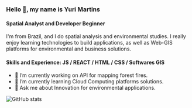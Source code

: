 ### Hello 👋, my name is Yuri Martins
#### Spatial Analyst and Developer Beginner
I'm from Brazil, and I do spatial analysis and environmental studies. I really enjoy learning technologies to build applications, as well as Web-GIS platforms for environmental and business solutions.

#### Skills and Experience: JS / REACT / HTML / CSS / Softwares GIS

- 🔭 I’m currently working on API for mapping forest fires. 
- 🌱 I’m currently learning Cloud Computing platforms solutions. 
- 💬 Ask me about Innovation for environmental applications. 

![GitHub stats](https://github-readme-stats.vercel.app/api?username=ytmartins&&show_icons=true&title_color=ffffff&icon_color=e74c3c&text_color=daf7dc&bg_color=151515)
